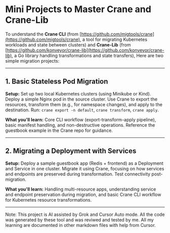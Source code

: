 # Mini Projects to Master Crane and Crane-Lib

To understand the **Crane CLI** (from [https://github.com/migtools/crane](https://github.com/migtools/crane), a tool for migrating Kubernetes workloads and state between clusters) and **Crane-Lib** (from [https://github.com/konveyor/crane-lib](https://github.com/konveyor/crane-lib), a Go library handling transformations and state transfers), Here are two simple migration projects:

---

## 1. Basic Stateless Pod Migration

**Setup:** Set up two local Kubernetes clusters (using Minikube or Kind). Deploy a simple Nginx pod in the source cluster. Use Crane to export the resources, transform them (e.g., for namespace changes), and apply to the destination. Run: `crane export -n default`, `crane transform`, `crane apply`.

**What you'll learn:** Core CLI workflow (export-transform-apply pipeline), basic manifest handling, and non-destructive operations. Reference the guestbook example in the Crane repo for guidance.

---

## 2. Migrating a Deployment with Services

**Setup:** Deploy a sample guestbook app (Redis + frontend) as a Deployment and Service in one cluster. Migrate it using Crane, focusing on how services and endpoints are preserved during transformation. Test connectivity post-migration.

**What you'll learn:** Handling multi-resource apps, understanding service and endpoint preservation during migration, and basic Crane CLI workflow for Kubernetes resource transformations.

---

Note: This project is AI assisted by Grok and Cursor Auto mode. All the code was generated by these tool and was reviwed and tested by me. All my learning are documented in other markdown files with help from Cursor.